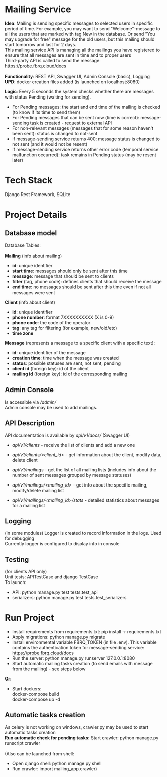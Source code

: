 # Mailing Service
**Idea**: Mailing is sending specific messages to selected users in specific period of time. For example, you may want to send "Welcome"-message to all the users that are marked with tag New in the database. Or send "You may upgrade for free" message for the old users, but this mailing should start tomorrow and last for 2 days. <br>
This mailing service API is managing all the mailings you have registered to ensure that all messages are sent in time and to proper users<br>
Third-party API is called to send the message: https://probe.fbrq.cloud/docs <br>
<br>
**Functionality**: REST API, Swagger UI, Admin Console (basic), Logging<br>
**UPD**: docker creation files added (is launched on localhost:8080) 

**Logic**: Every 5 seconds the system checks whether there are messages with status Pending (waiting for sending). 
* For Pending messages: the start and end time of the mailing is checked (to know if its time to send them)
* For Pending messages that can be sent now (time is correct): message-sending task is created - request to external API
* For non-relevant messages (messages that for some reason haven't been sent): status is changed to not-sent
* If message-sending service returns 400: message status is changed to not sent (and it would not be resent)
* If message-sending service returns other error code (temporal service malfunction occurred): task remains in Pending status (may be resent later)



# Tech Stack
Django Rest Framework, SQLite

# Project Details
## Database model
Database Tables:  <br> <br>
**Mailing** (info about mailing)<br>
* **id**: unique identifier 
* **start time**: messages should only be sent after this time <br>
* **message**: message that should be sent to clients <br>
* **filter** (tag, phone code): defines clients that should receive the message <br>
* **end time**: no messages should be sent after this time even if not all messages were sent <br>

**Client** (info about client) <br>
* **id**: unique identifier 
* **phone number**: format 7XXXXXXXXXX (X is 0-9) <br>
* **phone code**: the code of the operator <br>
* **tag**: any tag for filtering (for example, new/old/etc) <br>
* **time zone**

**Message** (represents a message to a specific client with a specific text):  <br>
* **id**: unique identifier of the message  <br>
* **creation time**: time when the message was created  <br>
* **status**: possible statuses are sent, not sent, pending  <br>
* **client id** (foreign key): id of the client  <br>
* **mailing id** (foreign key): id of the corresponding mailing   <br>

## Admin Console
Is accessible via _/admin/_ <br>
Admin console may be used to add mailings. <br>

## API Description
API documentation is available by _api/v1/docs/_ (Swagger UI)
- _api/v1/clients_  - receive the list of clients and add a new one
- _api/v1/clients/<client_id>_ - get information about the client, modify data, delete client

- _api/v1/mailings_  - get the list of all mailing lists (includes info about the number of sent messages grouped by message statuses)
- _api/v1/mailings/<mailing_id>_ - get info about the specific mailing, modify/delete mailing list
- _api/v1/mailings/<mailing_id>/stats_ - detailed statistics about messages for a mailing list

## Logging
(in some modules) Logger is created to record information in the logs. Used for debugging <br> 
Currently logger is configured to display info in console

## Testing 
(for clients API only)<br>
Unit tests: APITestCase and django TestCase<br>
To launch: <br>
* API: python manage.py test tests.test_api
* serializers: python manage.py test tests.test_serializers


# Run Project
- Install requirements from requirements.txt: pip install -r requirements.txt
- Apply migrations: python manage.py migrate
- Install environmental variable FBRQ_TOKEN (in file .env). This variable contains the authentication token for message-sending service: https://probe.fbrq.cloud/docs <br>
- Run the server: python manage.py runserver 127.0.0.1:8080
- Start automatic mailing tasks creation (to send emails with message from the mailing) - see steps below <br>

**Or:** <br>
- Start dockers: <br>
  docker-compose build <br>
  docker-compose up -d

## Automatic tasks creation
As celery is not working on windows, crawler.py may be used to start automatic tasks creation <br>
**Run automatic check for pending tasks:**
 Start crawler: python manage.py runscript crawler
<br><br>
(Also can be launched from shell: <br>
- Open django shell: python manage.py shell
- Run crawler: import mailing_app.crawler)






